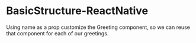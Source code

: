 # BasicStructure-ReactNative
Using name as a prop  customize the Greeting component, so we can reuse that component for each of our greetings.
